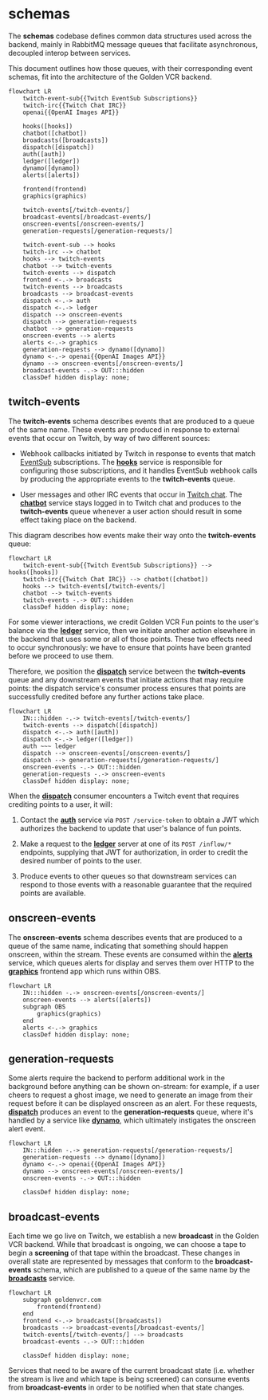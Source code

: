 # schemas

The **schemas** codebase defines common data structures used across the backend, mainly
in RabbitMQ message queues that facilitate asynchronous, decoupled interop between
services.

This document outlines how those queues, with their corresponding event schemas, fit
into the architecture of the Golden VCR backend.

```mermaid
flowchart LR
    twitch-event-sub{{Twitch EventSub Subscriptions}}
    twitch-irc{{Twitch Chat IRC}}
    openai{{OpenAI Images API}}

    hooks([hooks])
    chatbot([chatbot])
    broadcasts([broadcasts])
    dispatch([dispatch])
    auth([auth])
    ledger([ledger])
    dynamo([dynamo])
    alerts([alerts])

    frontend(frontend)
    graphics(graphics)

    twitch-events[/twitch-events/]
    broadcast-events[/broadcast-events/]
    onscreen-events[/onscreen-events/]
    generation-requests[/generation-requests/]

    twitch-event-sub --> hooks
    twitch-irc --> chatbot
    hooks --> twitch-events
    chatbot --> twitch-events
    twitch-events --> dispatch
    frontend <-.-> broadcasts
    twitch-events --> broadcasts
    broadcasts --> broadcast-events
    dispatch <-.-> auth
    dispatch <-.-> ledger
    dispatch --> onscreen-events
    dispatch --> generation-requests
    chatbot --> generation-requests
    onscreen-events --> alerts
    alerts <-.-> graphics
    generation-requests --> dynamo([dynamo])
    dynamo <-.-> openai{{OpenAI Images API}}
    dynamo --> onscreen-events[/onscreen-events/]
    broadcast-events -.-> OUT:::hidden
    classDef hidden display: none;
```

## twitch-events

The **twitch-events** schema describes events that are produced to a queue of the same
name. These events are produced in response to external events that occur on Twitch, by
way of two different sources:

- Webhook callbacks initiated by Twitch in response to events that match
  [EventSub][twitch-docs-eventsub] subscriptions. The [**hooks**][gh-hooks] service is
  responsible for configuring those subscriptions, and it handles EventSub webhook calls
  by producing the appropriate events to the **twitch-events** queue.

- User messages and other IRC events that occur in [Twitch chat][twitch-docs-irc]. The
  [**chatbot**][gh-chatbot] service stays logged in to Twitch chat and produces to the
  **twitch-events** queue whenever a user action should result in some effect taking
  place on the backend.

This diagram describes how events make their way onto the **twitch-events** queue:

```mermaid
flowchart LR
    twitch-event-sub{{Twitch EventSub Subscriptions}} --> hooks([hooks])
    twitch-irc{{Twitch Chat IRC}} --> chatbot([chatbot])
    hooks --> twitch-events[/twitch-events/]
    chatbot --> twitch-events
    twitch-events -.-> OUT:::hidden
    classDef hidden display: none;
```

For some viewer interactions, we credit Golden VCR Fun points to the user's balance via
the [**ledger**][gh-ledger] service, then we initiate another action elsewhere in the
backend that uses some or all of those points. These two effects need to occur
synchronously: we have to ensure that points have been granted before we proceed to use
them.

Therefore, we position the [**dispatch**][gh-dispatch] service between the **twitch-events**
queue and any downstream events that initiate actions that may require points: the
dispatch service's consumer process ensures that points are successfully credited before
any further actions take place.

```mermaid
flowchart LR
    IN:::hidden -.-> twitch-events[/twitch-events/]
    twitch-events --> dispatch([dispatch])
    dispatch <-.-> auth([auth])
    dispatch <-.-> ledger([ledger])
    auth ~~~ ledger
    dispatch --> onscreen-events[/onscreen-events/]
    dispatch --> generation-requests[/generation-requests/]
    onscreen-events -.-> OUT:::hidden
    generation-requests -.-> onscreen-events
    classDef hidden display: none;
```

When the [**dispatch**][gh-dispatch] consumer encounters a Twitch event that requires
crediting points to a user, it will:

1. Contact the [**auth**][gh-auth] service via `POST /service-token` to obtain a JWT
   which authorizes the backend to update that user's balance of fun points.

2. Make a request to the [**ledger**][gh-ledger] server at one of its `POST /inflow/*`
   endpoints, supplying that JWT for authorization, in order to credit the desired
   number of points to the user.

3. Produce events to other queues so that downstream services can respond to those
   events with a reasonable guarantee that the required points are available.

## onscreen-events

The **onscreen-events** schema describes events that are produced to a queue of the same
name, indicating that something should happen onscreen, within the stream. These events
are consumed within the [**alerts**][gh-alerts] service, which queues alerts for display
and serves them over HTTP to the [**graphics**][gh-graphics] frontend app which runs
within OBS.

```mermaid
flowchart LR
    IN:::hidden -.-> onscreen-events[/onscreen-events/]
    onscreen-events --> alerts([alerts])
    subgraph OBS
        graphics(graphics)
    end
    alerts <-.-> graphics
    classDef hidden display: none;
```

## generation-requests

Some alerts require the backend to perform additional work in the background before
anything can be shown on-stream: for example, if a user cheers to request a ghost image,
we need to generate an image from their request before it can be displayed onscreen as
an alert. For these requests, [**dispatch**][gh-dispatch] produces an event to the
**generation-requests** queue, where it's handled by a service like
[**dynamo**][gh-dynamo], which ultimately instigates the onscreen alert event.

```mermaid
flowchart LR
    IN:::hidden -.-> generation-requests[/generation-requests/]
    generation-requests --> dynamo([dynamo])
    dynamo <-.-> openai{{OpenAI Images API}}
    dynamo --> onscreen-events[/onscreen-events/]
    onscreen-events -.-> OUT:::hidden

    classDef hidden display: none;
```

## broadcast-events

Each time we go live on Twitch, we establish a new **broadcast** in the Golden VCR
backend. While that broadcast is ongoing, we can choose a tape to begin a **screening**
of that tape within the broadcast. These changes in overall state are represented by
messages that conform to the **broadcast-events** schema, which are published to a queue
of the same name by the [**broadcasts**][gh-broadcasts] service.

```mermaid
flowchart LR
    subgraph goldenvcr.com
        frontend(frontend)
    end
    frontend <-.-> broadcasts([broadcasts])
    broadcasts --> broadcast-events[/broadcast-events/]
    twitch-events[/twitch-events/] --> broadcasts
    broadcast-events -.-> OUT:::hidden

    classDef hidden display: none;
```

Services that need to be aware of the current broadcast state (i.e. whether the stream
is live and which tape is being screened) can consume events from **broadcast-events**
in order to be notified when that state changes.


[twitch-docs-eventsub]: https://dev.twitch.tv/docs/eventsub/
[twitch-docs-irc]: https://dev.twitch.tv/docs/irc/
[gh-hooks]: https://github.com/golden-vcr/hooks
[gh-chatbot]: https://github.com/golden-vcr/chatbot
[gh-ledger]: https://github.com/golden-vcr/ledger
[gh-dispatch]: https://github.com/golden-vcr/dispatch
[gh-auth]: https://github.com/golden-vcr/auth
[gh-alerts]: https://github.com/golden-vcr/alerts
[gh-graphics]: https://github.com/golden-vcr/graphics
[gh-dynamo]: https://github.com/golden-vcr/dynamo
[gh-broadcasts]: https://github.com/golden-vcr/broadcasts
